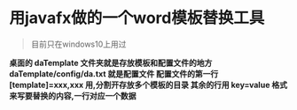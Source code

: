 # 用javafx做的一个word模板替换工具

> 目前只在windows10上用过

**桌面的 daTemplate 文件夹就是存放模板和配置文件的地方 daTemplate/config/da.txt 就是配置文件 配置文件的第一行 [template]=xxx,xxx 用,分割开存放多个模板的目录 其余的行用
key=value 格式来写要替换的内容,一行对应一个数据**